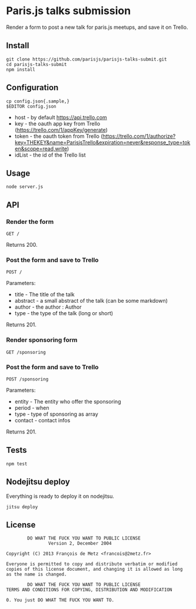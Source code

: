# Paris.js talks submission

Render a form to post a new talk for paris.js meetups, and save it on Trello.

## Install

    git clone https://github.com/parisjs/parisjs-talks-submit.git
    cd parisjs-talks-submit
    npm install

## Configuration

    cp config.json{.sample,}
    $EDITOR config.json

* host - by default https://api.trello.com
* key - the oauth app key from Trello (https://trello.com/1/appKey/generate)
* token - the oauth token from Trello (https://trello.com/1/authorize?key=THEKEY&name=ParisjsTrello&expiration=never&response_type=token&scope=read,write)
* idList - the id of the Trello list

## Usage

    node server.js

## API

### Render the form

    GET /

Returns 200.

### Post the form and save to Trello

    POST /

Parameters:

* title - The title of the talk
* abstract - a small abstract of the talk (can be some markdown)
* author - the author : Author <email>
* type - the type of the talk (long or short)

Returns 201.

### Render sponsoring form

    GET /sponsoring

### Post the form and save to Trello

    POST /sponsoring

Parameters:

* entity - The entity who offer the sponsoring
* period - when
* type - type of sponsoring as array
* contact - contact infos

Returns 201.

## Tests

    npm test

## Nodejitsu deploy

Everything is ready to deploy it on nodejitsu.

    jitsu deploy

## License

            DO WHAT THE FUCK YOU WANT TO PUBLIC LICENSE
                    Version 2, December 2004

    Copyright (C) 2013 François de Metz <francois@2metz.fr>

    Everyone is permitted to copy and distribute verbatim or modified
    copies of this license document, and changing it is allowed as long
    as the name is changed.

            DO WHAT THE FUCK YOU WANT TO PUBLIC LICENSE
    TERMS AND CONDITIONS FOR COPYING, DISTRIBUTION AND MODIFICATION

    0. You just DO WHAT THE FUCK YOU WANT TO.
